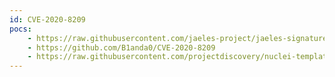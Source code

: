 ```yaml
---
id: CVE-2020-8209
pocs:
    - https://raw.githubusercontent.com/jaeles-project/jaeles-signatures/master/cves/citrix-xenmobile-lfi-cve-2020-8209.yaml
    - https://github.com/B1anda0/CVE-2020-8209
    - https://raw.githubusercontent.com/projectdiscovery/nuclei-templates/master/cves/CVE-2020-8209.yaml
---
```

